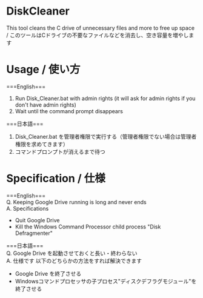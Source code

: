 # DiskCleaner
 This tool cleans the C drive of unnecessary files and more to free up space / このツールはCドライブの不要なファイルなどを消去し、空き容量を増やします

# Usage / 使い方
===English===<br>
1. Run Disk_Cleaner.bat with admin rights (it will ask for admin rights if you don't have admin rights)<br>
2. Wait until the command prompt disappears

===日本語===
1. Disk_Cleaner.bat を管理者権限で実行する（管理者権限でない場合は管理者権限を求めてきます） <br>
2. コマンドプロンプトが消えるまで待つ <br>

# Specification / 仕様
===English=== <br>
Q. Keeping Google Drive running is long and never ends <br>
A. Specifications <br>
- Quit Google Drive <br>
- Kill the Windows Command Processor child process "Disk Defragmenter" <br>

===日本語=== <br>
Q. Google Drive を起動させておくと長い・終わらない <br>
A. 仕様です 以下のどちらかの方法をすれば解決できます <br>
- Google Drive を終了させる <br>
- Windowsコマンドプロセッサの子プロセス"ディスクデフラグモジュール"を終了させる <br>
